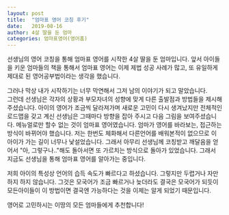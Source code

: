 ```yaml
---
layout: post
title:  "엄마표 영어 코칭 후기"
date:   2019-08-16
author: 4살 딸을 둔 엄마
categories: 엄마표영어(영어홈)
---
```


선생님의 영어 코칭을 통해 엄마표 영어를 시작한 4살 딸을 둔 엄마입니다.
앞서 아이들을 키운 엄마들의 책을 통해서 엄마표 영어는 이제 제법 성공 사례가 많고, 
또 유일하게 제대로 된 영어공부법이라는 생각을 했습니다.

그러나 막상 내가 시작하기는 너무 막연해서 그저 남의 이야기가 되고 말았습니다.     
그런데 선생님은 각자의 상황과 부모자녀의 성향에 맞게 다른 출발점과 방법들을 제시해주셨습니다.
아이의 영어가 조금씩 달라져가며 새로운 고민이 다시 생겨났지만 전체적인 로드맵을 갖고 계신 선생님은 그때마다 방향을 잡아 주시고 다음 그림을 보여주셨습니다.
메뉴얼로만 할수 없는 것이 엄마표 영어였습니다.
엄마가 영어를 바라보는, 접근하는 방식이 바뀌어야 했습니다. 저는 한번도 체화해서 다른언어를 배워본적이 없으므로 이 아이가 가는 길이 너무나 낯설었습니다.
그래서 아무리 선생님께 코칭받고 깨달음을 얻어서 "아, 그렇구나.."해도 돌아서면 또 가르치는 방식으로 돌아가 있었습니다. 
그래서 지금도 선생님을 통해 엄마표 영어를 알아가는 중입니다.

저희 아이의 특성상 언어의 습득 속도가 빠르다고 하셨습니다.
그렇지만 두렵거나 자만하지 하지 않습니다.
그것은 모국어가 조금 빠르거나 늦더라도 결국은 모국어가 되듯이 
모든아이들이 이 방법이면 결국엔 가능하다는 것을 이제는 알게 되었기 때문입니다.

영어로 고민하시는 이땅의 모든 엄마들에게 추천합니다!
